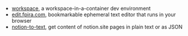 - [workspace](https://github.com/pirafrank/workspace), a workspace-in-a-container dev environment
- [edit.fpira.com](http://edit.fpira.com), bookmarkable ephemeral text editor that runs in your browser
- [notion-to-text](https://github.com/pirafrank/notion-to-text), get content of notion.site pages in plain text or as JSON
